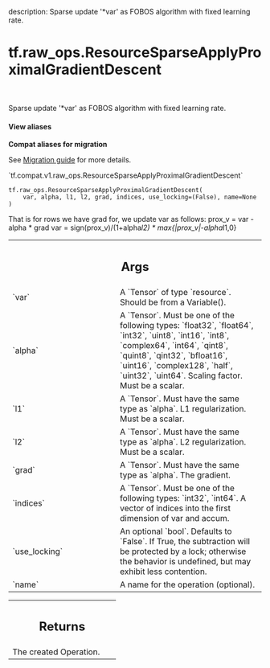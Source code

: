 description: Sparse update '*var' as FOBOS algorithm with fixed learning rate.

<div itemscope itemtype="http://developers.google.com/ReferenceObject">
<meta itemprop="name" content="tf.raw_ops.ResourceSparseApplyProximalGradientDescent" />
<meta itemprop="path" content="Stable" />
</div>

# tf.raw_ops.ResourceSparseApplyProximalGradientDescent

<!-- Insert buttons and diff -->

<table class="tfo-notebook-buttons tfo-api nocontent" align="left">

</table>



Sparse update '*var' as FOBOS algorithm with fixed learning rate.

<section class="expandable">
  <h4 class="showalways">View aliases</h4>
  <p>
<b>Compat aliases for migration</b>
<p>See
<a href="https://www.tensorflow.org/guide/migrate">Migration guide</a> for
more details.</p>
<p>`tf.compat.v1.raw_ops.ResourceSparseApplyProximalGradientDescent`</p>
</p>
</section>

<pre class="devsite-click-to-copy prettyprint lang-py tfo-signature-link">
<code>tf.raw_ops.ResourceSparseApplyProximalGradientDescent(
    var, alpha, l1, l2, grad, indices, use_locking=(False), name=None
)
</code></pre>



<!-- Placeholder for "Used in" -->

That is for rows we have grad for, we update var as follows:
prox_v = var - alpha * grad
var = sign(prox_v)/(1+alpha*l2) * max{|prox_v|-alpha*l1,0}

<!-- Tabular view -->
 <table class="responsive fixed orange">
<colgroup><col width="214px"><col></colgroup>
<tr><th colspan="2"><h2 class="add-link">Args</h2></th></tr>

<tr>
<td>
`var`
</td>
<td>
A `Tensor` of type `resource`. Should be from a Variable().
</td>
</tr><tr>
<td>
`alpha`
</td>
<td>
A `Tensor`. Must be one of the following types: `float32`, `float64`, `int32`, `uint8`, `int16`, `int8`, `complex64`, `int64`, `qint8`, `quint8`, `qint32`, `bfloat16`, `uint16`, `complex128`, `half`, `uint32`, `uint64`.
Scaling factor. Must be a scalar.
</td>
</tr><tr>
<td>
`l1`
</td>
<td>
A `Tensor`. Must have the same type as `alpha`.
L1 regularization. Must be a scalar.
</td>
</tr><tr>
<td>
`l2`
</td>
<td>
A `Tensor`. Must have the same type as `alpha`.
L2 regularization. Must be a scalar.
</td>
</tr><tr>
<td>
`grad`
</td>
<td>
A `Tensor`. Must have the same type as `alpha`. The gradient.
</td>
</tr><tr>
<td>
`indices`
</td>
<td>
A `Tensor`. Must be one of the following types: `int32`, `int64`.
A vector of indices into the first dimension of var and accum.
</td>
</tr><tr>
<td>
`use_locking`
</td>
<td>
An optional `bool`. Defaults to `False`.
If True, the subtraction will be protected by a lock;
otherwise the behavior is undefined, but may exhibit less contention.
</td>
</tr><tr>
<td>
`name`
</td>
<td>
A name for the operation (optional).
</td>
</tr>
</table>



<!-- Tabular view -->
 <table class="responsive fixed orange">
<colgroup><col width="214px"><col></colgroup>
<tr><th colspan="2"><h2 class="add-link">Returns</h2></th></tr>
<tr class="alt">
<td colspan="2">
The created Operation.
</td>
</tr>

</table>

